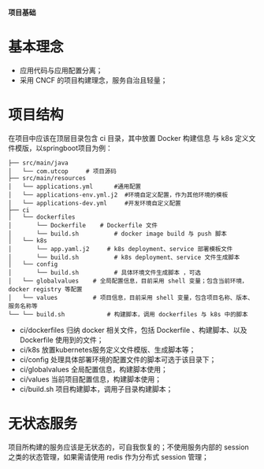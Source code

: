 **项目基础**

# 基本理念
- 应用代码与应用配置分离；
- 采用 CNCF 的项目构建理念，服务自治且轻量；

# 项目结构
在项目中应该在顶层目录包含 ci 目录，其中放置 Docker 构建信息 与 k8s 定义文件模版，以springboot项目为例：
```
├── src/main/java
│   └── com.utcop     # 项目源码
├── src/main/resources
│   └── applications.yml      #通用配置
│   └── applications-env.yml.j2  #环境自定义配置，作为其他环境的模板
│   └── applications-dev.yml     #开发环境自定义配置
├── ci
│   └── dockerfiles
│       └── Dockerfile	  # Dockerfile 文件
│       └── build.sh		  # docker image build 与 push 脚本 
│   └── k8s
│       └── app.yaml.j2		# k8s deployment、service 部署模板文件 
│       └── build.sh		  # k8s deployment、service 文件生成脚本 
│   └── config
│       └── build.sh		  # 具体环境文件生成脚本 ，可选
│   └── globalvalues    # 全局配置信息，目前采用 shell 变量；包含当前环境，docker registry 等配置
│   └── values          # 项目信息，目前采用 shell 变量，包含项目名称、版本、服务名称等
└── └── build.sh		    # 构建脚本，调用 dockerfiles 与 k8s 中的脚本
```
- ci/dockerfiles  归纳 docker 相关文件，包括 Dockerfile 、构建脚本、以及 Dockerfile 使用到的文件；
- ci/k8s          放置kubernetes服务定义文件模版、生成脚本等；
- ci/config       处理具体部署环境的配置文件的脚本可选于该目录下；
- ci/globalvalues 全局配置信息，构建脚本使用；
- ci/values       当前项目配置信息，构建脚本使用；
- ci/build.sh     项目构建脚本，调用子目录构建脚本；

# 无状态服务
项目所构建的服务应该是无状态的，可自我恢复的；不使用服务内部的 session 之类的状态管理，如果需请使用 redis 作为分布式 session 管理；
